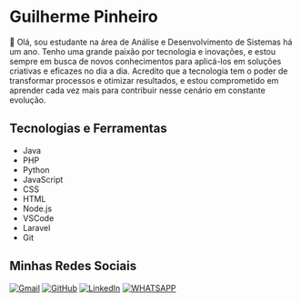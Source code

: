 # Guilherme Pinheiro

👋 Olá, sou estudante na área de Análise e Desenvolvimento de Sistemas há um ano. Tenho uma grande paixão por tecnologia e inovações, e estou sempre em busca de novos conhecimentos para aplicá-los em soluções criativas e eficazes no dia a dia. Acredito que a tecnologia tem o poder de transformar processos e otimizar resultados, e estou comprometido em aprender cada vez mais para contribuir nesse cenário em constante evolução.

## Tecnologias e Ferramentas

* Java 
* PHP   
* Python
* JavaScript
* CSS
* HTML
* Node.js
* VSCode
* Laravel 
* Git

## Minhas Redes Sociais 

[![Gmail](https://img.shields.io/badge/Gmail-000000?style=for-the-badge)](mailto:Pinheirog972@gmail.com) 
[![GitHub](https://img.shields.io/badge/GitHub-000000?style=for-the-badge)](https://github.com/G22-dev)
[![LinkedIn](https://img.shields.io/badge/LinkedIn-000000?style=for-the-badge&logo=linkedin&logoColor=white)](https://www.linkedin.com/in/guilherme-pinheiro-823833218?utm_source=share&utm_campaign=share_via&utm_content=profile&utm_medium=android_app)
[![WHATSAPP](https://img.shields.io/badge/WhatsApp-000000?style=for-the-badge)](https://wa.me/5585984049498)